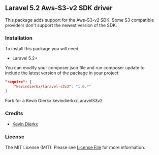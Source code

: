 ## Laravel 5.2 Aws-S3-v2 SDK driver

This package adds support for the Aws-S3-v2 SDK. Some S3 compatible providers don't support the newest version of the SDK.

### Installation

To install this package you will need:

- Laravel 5.2+

You can modify your composer.json file and run composer update to include the latest version of the package in your project:

```json
"require": {
    "kevindierkx/laravel-s3v2": "1.0.*"
}
```

Fork for a Kevin Dierkx kevindierkx/LaravelS3v2

### Credits

- [Kevin Dierkx](https://github.com/kevindierkx)

### License

The MIT License (MIT). Please see [License File](https://github.com/kevindierkx/elicit/blob/master/LICENSE) for more information.
